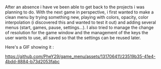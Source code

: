 After an absence i have ve been able to get back to the projects i was planning to do. With the next game in perspective, i first wanted to make a clean menu by trying something new, playing with colors, opacity, color interpolation (i discovered this and wanted to test it out) and adding several menus (start, games, pause, settings...). I also tried to manage the change of resolution for the game window and the management of the keys the user wants to use, all saved so that the settings can be reused later.

Here's a GIF showing it :

https://github.com/PheY29/game_menu/assets/131706411/23519b35-41e4-4bdd-8884-b73d2053fabc

